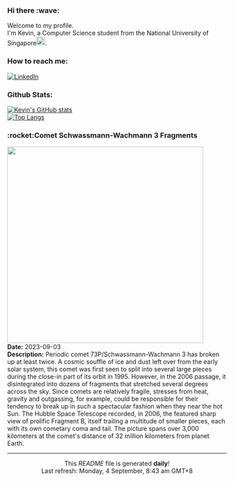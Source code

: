 <h3>Hi there :wave:</h3>

Welcome to my profile.   
I'm Kevin, a Computer Science student from the National University of Singapore<img src="https://img.icons8.com/color/96/000000/singapore-circular.png" width="20px"/>.</p>

<h3>How to reach me: </h3>
<a href="https://www.linkedin.com/in/kevin-foong/"><img alt="LinkedIn" src="https://img.shields.io/badge/linkedin-%230077B5.svg?&style=for-the-badge&logo=linkedin&logoColor=white" /></a> 

<h3>Github Stats: </h3> 

[![Kevin's GitHub stats](https://github-readme-stats.vercel.app/api?username=kevin9foong&theme=tokyonight)](https://github.com/anuraghazra/github-readme-stats) <br/>
[![Top Langs](https://github-readme-stats.vercel.app/api/top-langs/?username=kevin9foong&layout=compact&theme=tokyonight)](https://github.com/anuraghazra/github-readme-stats)

<h3>:rocket:Comet Schwassmann-Wachmann 3 Fragments</h3> 
<img width="450" src="https:&#x2F;&#x2F;apod.nasa.gov&#x2F;apod&#x2F;image&#x2F;2309&#x2F;fragb73p_hst_960.jpg" /><br/>
<b>Date:</b> 2023-09-03<br/>
<b>Description:</b> Periodic comet 73P&#x2F;Schwassmann-Wachmann 3 has broken up at least twice. A cosmic souffle of ice and dust left over from the early solar system, this comet was first seen to split into several large pieces during the close-in part of its orbit in 1995.  However, in the 2006 passage, it disintegrated into dozens of fragments that stretched several degrees across the sky. Since comets are relatively fragile, stresses from heat, gravity and outgassing, for example, could be responsible for their tendency to break up in such a spectacular fashion when they near the hot Sun. The Hubble Space Telescope recorded, in 2006, the featured sharp view of prolific Fragment B, itself trailing a multitude of smaller pieces, each with its own cometary coma and tail. The picture spans over 3,000 kilometers at the comet&#39;s distance of 32 million kilometers from planet Earth.<br/>

------------
<p align="center">This <i>README</i> file is generated <b>daily</b>!</br>
Last refresh: Monday, 4 September, 8:43 am GMT+8<br />